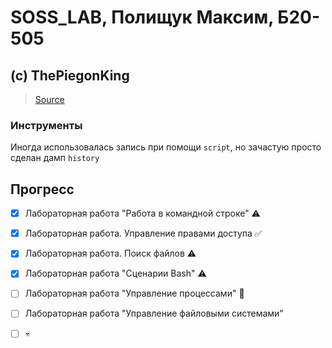 # SOSS_LAB, Полищук Максим, Б20-505

## (c) ThePiegonKing

> [Source](https://github.com/efanov/mephi/wiki/%D0%91%D0%B5%D0%B7%D0%BE%D0%BF%D0%B0%D1%81%D0%BD%D0%BE%D1%81%D1%82%D1%8C-%D0%BE%D0%BF%D0%B5%D1%80%D0%B0%D1%86%D0%B8%D0%BE%D0%BD%D0%BD%D1%8B%D1%85-%D1%81%D0%B8%D1%81%D1%82%D0%B5%D0%BC) 

### **Инструменты**

Иногда использовалась запись при помощи ``script``, но зачастую просто сделан дамп ``history``


## Прогресс

- [x] Лабораторная работа "Работа в командной строке" ⚠️
- [x] Лабораторная работа. Управление правами доступа ✅
- [x] Лабораторная работа. Поиск файлов ⚠️
- [x] Лабораторная работа "Сценарии Bash" ⚠️
- [ ] Лабораторная работа "Управление процессами" 🚧
- [ ] Лабораторная работа "Управление файловыми системами"
- [ ] 💀


